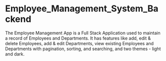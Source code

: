 # Employee_Management_System_Backend
The Employee Management App is a Full Stack Application used to maintain a record of Employees and Departments. It has features like add, edit &amp; delete Employees, add &amp; edit Departments, view existing Employees and Departments with pagination, sorting, and searching, and two themes - light and dark.
